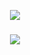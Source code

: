 <p align = "center"><img src='https://github-readme-stats.vercel.app/api?username=crspy2&show_icons=true&theme=algolia'>

### 

<p align = "center"><img src='https://github-readme-stats.vercel.app/api/top-langs/?username=crspy2&layout=compact&theme=dark&hide_border=true' />
